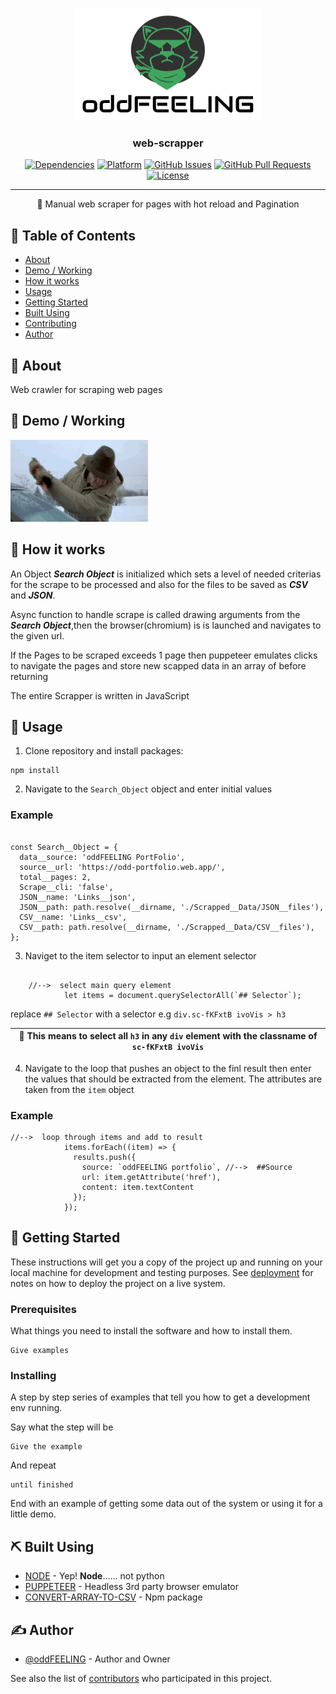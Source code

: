 <p align="center">
  <a href="" rel="noopener">
 <img width=300px height=180px src="/assets/logo__1.png" alt="Bot logo"></a>
</p>

<h3 align="center">web-scrapper</h3>

<div align="center">

[![Dependencies](https://img.shields.io/badge/dependencies-up%20to%20date-blue.svg)]()
[![Platform](https://img.shields.io/badge/platform-git-orange.svg)](https://www.reddit.com/user/Wordbook_Bot)
[![GitHub Issues](https://img.shields.io/badge/issues-0%20open-yellowgreen.svg)](https://github.com/kylelobo/The-Documentation-Compendium/issues)
[![GitHub Pull Requests](https://img.shields.io/badge/pull%20requests-0%20open-yellowgreen.svg)](https://github.com/kylelobo/The-Documentation-Compendium/pulls)
[![License](https://img.shields.io/badge/license-MIT-blue.svg)](/LICENSE)

</div>

---

<p align="center"> 🤖 Manual web scraper for pages with hot reload and Pagination
    <br> 
</p>

## 📝 Table of Contents

- [About](#about)
- [Demo / Working](#demo)
- [How it works](#working)
- [Usage](#usage)
- [Getting Started](#getting_started)
- [Built Using](#built_using)
- [Contributing](../CONTRIBUTING.md)
- [Author](#author)

## 🧐 About <a name = "about"></a>

Web crawler for scraping web pages

## 🎥 Demo / Working <a name = "demo"></a>

![Working](/assets/demo.gif)

## 💭 How it works <a name = "working"></a>

An Object **_Search Object_** is initialized which sets a level of needed criterias for the scrape to be processed and also for the files to be saved as **_CSV_** and **_JSON_**.

Async function to handle scrape is called drawing arguments from the **_Search Object_**,then the browser(chromium) is is launched and navigates to the given url.

If the Pages to be scraped exceeds 1 page then puppeteer emulates clicks to navigate the pages and store new scapped data in an array of before returning

The entire Scrapper is written in JavaScript

## 🎈 Usage <a name = "usage"></a>

1. Clone repository and install packages:

```
npm install
```

2. Navigate to the `Search_Object` object and enter initial values

### **Example**

```

const Search__Object = {
  data__source: 'oddFEELING PortFolio',
  source__url: 'https://odd-portfolio.web.app/',
  total__pages: 2,
  Scrape__cli: 'false',
  JSON__name: 'Links__json',
  JSON__path: path.resolve(__dirname, './Scrapped__Data/JSON__files'),
  CSV__name: 'Links__csv',
  CSV__path: path.resolve(__dirname, './Scrapped__Data/CSV__files'),
};
```

3. Naviget to the item selector to input an element selector

```

    //-->  select main query element
            let items = document.querySelectorAll(`## Selector`);
```

replace `## Selector` with a selector e.g `div.sc-fKFxtB ivoVis > h3`

| :triangular_flag_on_post: This means to select all `h3` in any `div` element with the classname of `sc-fKFxtB ivoVis` |
| --------------------------------------------------------------------------------------------------------------------- |

4. Navigate to the loop that pushes an object to the finl result then enter the values that should be extracted from the element.
   The attributes are taken from the `item` object

### **Example**

```
//-->  loop through items and add to result
            items.forEach((item) => {
              results.push({
                source: `oddFEELING portfolio`, //-->  ##Source
                url: item.getAttribute('href'),
                content: item.textContent
              });
            });
```

## 🏁 Getting Started <a name = "getting_started"></a>

These instructions will get you a copy of the project up and running on your local machine for development and testing purposes. See [deployment](#deployment) for notes on how to deploy the project on a live system.

### Prerequisites

What things you need to install the software and how to install them.

```
Give examples
```

### Installing

A step by step series of examples that tell you how to get a development env running.

Say what the step will be

```
Give the example
```

And repeat

```
until finished
```

End with an example of getting some data out of the system or using it for a little demo.

## ⛏️ Built Using <a name = "built_using"></a>

- [NODE](https://nodejs.org/en/) - Yep! **Node**...... not python
- [PUPPETEER](https://pptr.dev/) - Headless 3rd party browser emulator
- [CONVERT-ARRAY-TO-CSV](https://www.npmjs.com/package/convert-array-to-csv) - Npm package

## ✍️ Author <a name = "author"></a>

- [@oddFEELING](https://github.com/oddFEELING) - Author and Owner

See also the list of [contributors](https://github.com/oddFEELING/web-scrapper/graphs/contributors) who participated in this project.
